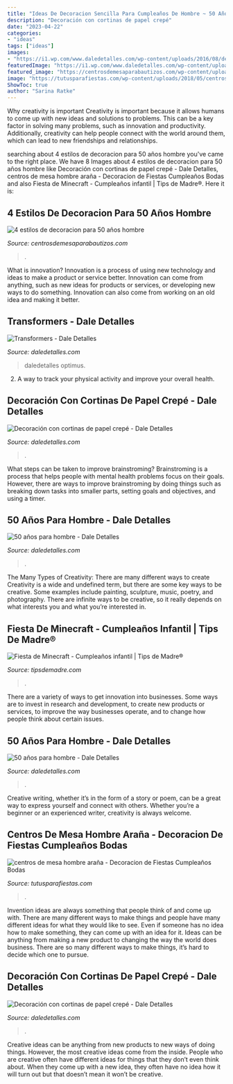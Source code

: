 ```yaml
---
title: "Ideas De Decoracion Sencilla Para Cumpleaños De Hombre ~ 50 Años Para Hombre"
description: "Decoración con cortinas de papel crepé"
date: "2023-04-22"
categories:
- "ideas"
tags: ["ideas"]
images:
- "https://i1.wp.com/www.daledetalles.com/wp-content/uploads/2016/08/decoracion-con-papel-creppe4.jpg"
featuredImage: "https://i1.wp.com/www.daledetalles.com/wp-content/uploads/2016/08/decoracion-con-papel-creppe7.jpg"
featured_image: "https://centrosdemesaparabautizos.com/wp-content/uploads/2020/01/decoracion-para-50-a¦os-hombre-torta.jfif_.jpg"
image: "https://tutusparafiestas.com/wp-content/uploads/2018/05/centros-de-mesa-hombre-araña.jpg"
ShowToc: true
author: "Sarina Ratke"
---
```



Why creativity is important
Creativity is important because it allows humans to come up with new ideas and solutions to problems. This can be a key factor in solving many problems, such as innovation and productivity. Additionally, creativity can help people connect with the world around them, which can lead to new friendships and relationships.

	

		
searching about 4 estilos de decoracion para 50 años hombre you've came to the right place. We have 8 Images about 4 estilos de decoracion para 50 años hombre like Decoración con cortinas de papel crepé - Dale Detalles, centros de mesa hombre araña - Decoracion de Fiestas Cumpleaños Bodas and also Fiesta de Minecraft - Cumpleaños infantil | Tips de Madre®. Here it is:
		
    
## 4 Estilos De Decoracion Para 50 Años Hombre

<img loading=lazy src="https://centrosdemesaparabautizos.com/wp-content/uploads/2020/01/decoracion-para-50-a¦os-hombre-torta.jfif_.jpg" onerror="this.onerror=null;this.src='https://tse3.mm.bing.net/th?id=OIP._hSxFL2UNqb2MGxDD95ZjwAAAA&amp;pid=15.1';" alt="4 estilos de decoracion para 50 años hombre">

_Source: centrosdemesaparabautizos.com_

>. 

	

What is innovation?
Innovation is a process of using new technology and ideas to make a product or service better. Innovation can come from anything, such as new ideas for products or services, or developing new ways to do something. Innovation can also come from working on an old idea and making it better.

    
## Transformers - Dale Detalles

<img loading=lazy src="https://i2.wp.com/www.daledetalles.com/wp-content/uploads/2016/02/transformers21.jpg" onerror="this.onerror=null;this.src='https://tse3.mm.bing.net/th?id=OIP.p67iDjCVi7BQp0v49jD7qAHaJ4&amp;pid=15.1';" alt="Transformers - Dale Detalles">

_Source: daledetalles.com_

>daledetalles optimus. 

	

2. A way to track your physical activity and improve your overall health.

    
## Decoración Con Cortinas De Papel Crepé - Dale Detalles

<img loading=lazy src="https://i1.wp.com/www.daledetalles.com/wp-content/uploads/2016/08/decoracion-con-papel-creppe4.jpg" onerror="this.onerror=null;this.src='https://tse2.mm.bing.net/th?id=OIP.889oPqGK4IpdapdCk6FaNAHaJ6&amp;pid=15.1';" alt="Decoración con cortinas de papel crepé - Dale Detalles">

_Source: daledetalles.com_

>. 

	

What steps can be taken to improve brainstroming?
Brainstroming is a process that helps people with mental health problems focus on their goals. However, there are ways to improve brainstroming by doing things such as breaking down tasks into smaller parts, setting goals and objectives, and using a timer.

    
## 50 Años Para Hombre - Dale Detalles

<img loading=lazy src="https://i0.wp.com/www.daledetalles.com/wp-content/uploads/2016/02/5018.jpg?resize=564%2C867" onerror="this.onerror=null;this.src='https://tse2.mm.bing.net/th?id=OIP.7kQLAmfszgDROYcZkwaTeAHaLY&amp;pid=15.1';" alt="50 años para hombre - Dale Detalles">

_Source: daledetalles.com_

>. 

	

The Many Types of Creativity: There are many different ways to create
Creativity is a wide and undefined term, but there are some key ways to be creative. Some examples include painting, sculpture, music, poetry, and photography. There are infinite ways to be creative, so it really depends on what interests you and what you’re interested in.

    
## Fiesta De Minecraft - Cumpleaños Infantil | Tips De Madre®

<img loading=lazy src="https://tipsdemadre.com/wp-content/uploads/2017/06/minecraft-decoracion-fiesta-ninos.jpg" onerror="this.onerror=null;this.src='https://tse3.mm.bing.net/th?id=OIP.NPnGjil3jSHuXM8BwlHH0gHaKa&amp;pid=15.1';" alt="Fiesta de Minecraft - Cumpleaños infantil | Tips de Madre®">

_Source: tipsdemadre.com_

>. 

	

There are a variety of ways to get innovation into businesses. Some ways are to invest in research and development, to create new products or services, to improve the way businesses operate, and to change how people think about certain issues. 

    
## 50 Años Para Hombre - Dale Detalles

<img loading=lazy src="https://i1.wp.com/www.daledetalles.com/wp-content/uploads/2016/02/5019.jpg" onerror="this.onerror=null;this.src='https://tse4.mm.bing.net/th?id=OIP.U6vJSeUefUQwY1yk0Nd_ZAAAAA&amp;pid=15.1';" alt="50 años para hombre - Dale Detalles">

_Source: daledetalles.com_

>. 

	

Creative writing, whether it’s in the form of a story or poem, can be a great way to express yourself and connect with others. Whether you’re a beginner or an experienced writer, creativity is always welcome.

    
## Centros De Mesa Hombre Araña - Decoracion De Fiestas Cumpleaños Bodas

<img loading=lazy src="https://tutusparafiestas.com/wp-content/uploads/2018/05/centros-de-mesa-hombre-araña.jpg" onerror="this.onerror=null;this.src='https://tse2.mm.bing.net/th?id=OIP.0J0JI2g__8uRWHw3u5bnaQHaFj&amp;pid=15.1';" alt="centros de mesa hombre araña - Decoracion de Fiestas Cumpleaños Bodas">

_Source: tutusparafiestas.com_

>. 

	

Invention ideas are always something that people think of and come up with. There are many different ways to make things and people have many different ideas for what they would like to see. Even if someone has no idea how to make something, they can come up with an idea for it. Ideas can be anything from making a new product to changing the way the world does business. There are so many different ways to make things, it’s hard to decide which one to pursue.

    
## Decoración Con Cortinas De Papel Crepé - Dale Detalles

<img loading=lazy src="https://i1.wp.com/www.daledetalles.com/wp-content/uploads/2016/08/decoracion-con-papel-creppe7.jpg" onerror="this.onerror=null;this.src='https://tse4.mm.bing.net/th?id=OIP.0EOvMXrU5VQqt_BK8aCABgHaLD&amp;pid=15.1';" alt="Decoración con cortinas de papel crepé - Dale Detalles">

_Source: daledetalles.com_

>. 

	

Creative ideas can be anything from new products to new ways of doing things. However, the most creative ideas come from the inside. People who are creative often have different ideas for things that they don’t even think about. When they come up with a new idea, they often have no idea how it will turn out but that doesn’t mean it won’t be creative.

